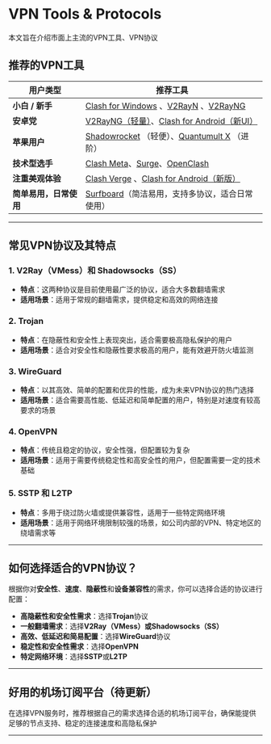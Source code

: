 # VPN Tools & Protocols

本文旨在介绍市面上主流的VPN工具、VPN协议

## 推荐的VPN工具

| **用户类型**          | **推荐工具**                                                                 |
|-----------------------|-------------------------------------------------------------------------------|
| **小白 / 新手**        | [Clash for Windows](https://github.com/Dreamacro/clash) 、[V2RayN](https://github.com/2dust/v2rayN) 、[V2RayNG](https://github.com/2dust/v2rayNG) |
| **安卓党**            | [V2RayNG（轻量）](https://github.com/2dust/v2rayNG)、[Clash for Android（新UI）](https://github.com/Kr328/ClashForAndroid) |
| **苹果用户**          | [Shadowrocket](https://apps.apple.com/us/app/shadowrocket/id932747118) （轻便）、[Quantumult X](https://apps.apple.com/us/app/quantumult-x/id1443987688) （进阶） |
| **技术型选手**        | [Clash Meta](https://github.com/Fndroid/clash_meta)、[Surge](https://nssurge.com/)、[OpenClash](https://github.com/vernesong/OpenClash) |
| **注重美观体验**      | [Clash Verge](https://github.com/Fndroid/clash_verge) 、[Clash for Android（新版）](https://github.com/Kr328/ClashForAndroid) |
| **简单易用，日常使用** | [Surfboard](https://github.com/PhantomLoo/surfboard)（简洁易用，支持多协议，适合日常使用） |

---

## 常见VPN协议及其特点

### 1. **V2Ray（VMess）和 Shadowsocks（SS）**
- **特点**：这两种协议是目前使用最广泛的协议，适合大多数翻墙需求
- **适用场景**：适用于常规的翻墙需求，提供稳定和高效的网络连接

### 2. **Trojan**
- **特点**：在隐蔽性和安全性上表现突出，适合需要极高隐私保护的用户
- **适用场景**：适合对安全性和隐蔽性要求极高的用户，能有效避开防火墙监测

### 3. **WireGuard**
- **特点**：以其高效、简单的配置和优异的性能，成为未来VPN协议的热门选择
- **适用场景**：适合需要高性能、低延迟和简单配置的用户，特别是对速度有较高要求的场景

### 4. **OpenVPN**
- **特点**：传统且稳定的协议，安全性强，但配置较为复杂
- **适用场景**：适用于需要传统稳定性和高安全性的用户，但配置需要一定的技术基础

### 5. **SSTP 和 L2TP**
- **特点**：多用于绕过防火墙或提供兼容性，适用于一些特定网络环境
- **适用场景**：适用于网络环境限制较强的场景，如公司内部的VPN、特定地区的绕墙需求等

---

## 如何选择适合的VPN协议？

根据你对**安全性**、**速度**、**隐蔽性**和**设备兼容性**的需求，你可以选择合适的协议进行配置：

- **高隐蔽性和安全性需求**：选择**Trojan**协议
- **一般翻墙需求**：选择**V2Ray（VMess）**或**Shadowsocks（SS）**
- **高效、低延迟和简易配置**：选择**WireGuard**协议
- **稳定性和安全性需求**：选择**OpenVPN**
- **特定网络环境**：选择**SSTP**或**L2TP**

---

## 好用的机场订阅平台（待更新）

在选择VPN服务时，推荐根据自己的需求选择合适的机场订阅平台，确保能提供足够的节点支持、稳定的连接速度和高隐私保护

---
